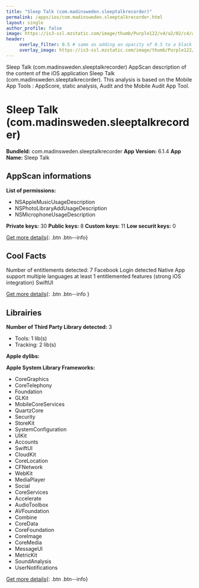 ```yaml
---
title: "Sleep Talk (com.madinsweden.sleeptalkrecorder)"
permalink: /apps/ios/com.madinsweden.sleeptalkrecorder.html
layout: single
author_profile: false
image: https://is3-ssl.mzstatic.com/image/thumb/Purple122/v4/a2/02/c4/a202c42f-9ce8-fe78-aa12-6b5c64954695/AppIcon-1x_U007emarketing-0-4-0-85-220.png/512x512bb.jpg
header: 
     overlay_filter: 0.5 # same as adding an opacity of 0.5 to a black background
     overlay_image: https://is3-ssl.mzstatic.com/image/thumb/Purple122/v4/a2/02/c4/a202c42f-9ce8-fe78-aa12-6b5c64954695/AppIcon-1x_U007emarketing-0-4-0-85-220.png/512x512bb.jpg
---
```

Sleep Talk (com.madinsweden.sleeptalkrecorder) AppScan description of the content of the iOS application Sleep Talk (com.madinsweden.sleeptalkrecorder). This analysis is based on the Mobile App Tools : AppScore, static analysis, Audit and the Mobile Audit App Tool.

# Sleep Talk (com.madinsweden.sleeptalkrecorder)

**BundleId:** com.madinsweden.sleeptalkrecorder
**App Version:** 6.1.4
**App Name:** Sleep Talk


## AppScan informations 

**List of permissions:** 
- NSAppleMusicUsageDescription
- NSPhotoLibraryAddUsageDescription
- NSMicrophoneUsageDescription
  
  
**Private keys:** 30
**Public keys:** 8
**Custom keys:** 11
**Low securit keys:** 0
  
[Get more details](/pricing.html){: .btn .btn--info}

## Cool Facts

Number of entitlements detected: 7
Facebook Login detected
Native App
support multiple languages
at least 1 entitlemented features (strong iOS integration)
SwiftUI
  
[Get more details](/pricing.html){: .btn .btn--info }

## Librairies 
**Number of Third Party Library detected:** 3
- Tools: 1 lib(s)
- Tracking: 2 lib(s)


**Apple dylibs:**


**Apple System Library Frameworks:**
- CoreGraphics
- CoreTelephony
- Foundation
- GLKit
- MobileCoreServices
- QuartzCore
- Security
- StoreKit
- SystemConfiguration
- UIKit
- Accounts
- SwiftUI
- CloudKit
- CoreLocation
- CFNetwork
- WebKit
- MediaPlayer
- Social
- CoreServices
- Accelerate
- AudioToolbox
- AVFoundation
- Combine
- CoreData
- CoreFoundation
- CoreImage
- CoreMedia
- MessageUI
- MetricKit
- SoundAnalysis
- UserNotifications


  
[Get more details](/pricing.html){: .btn .btn--info}

